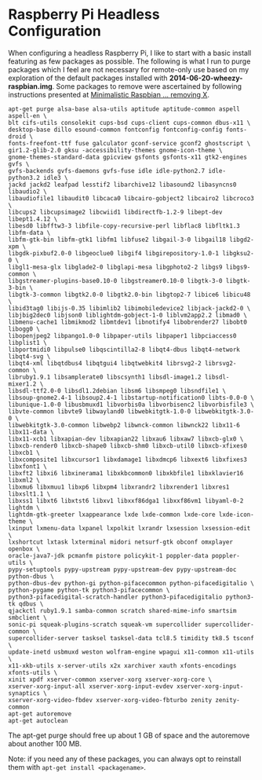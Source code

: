 Raspberry Pi Headless Configuration
===
When configuring a headless Raspberry Pi, I like to start with a basic install featuring as few packages as possible. The following is what I run to purge packages which I feel are not necessary for remote-only use based on my exploration of the default packages installed with **2014-06-20-wheezy-raspbian.img**. Some packages to remove were ascertained by following instructions presented at [Minimalistic Raspbian … removing X](http://www.tweaking4all.com/forums/topic/minimalistic-raspbian-removing-x/).

	apt-get purge alsa-base alsa-utils aptitude aptitude-common aspell aspell-en \
	blt cifs-utils consolekit cups-bsd cups-client cups-common dbus-x11 \
	desktop-base dillo esound-common fontconfig fontconfig-config fonts-droid \
	fonts-freefont-ttf fuse galculator gconf-service gconf2 ghostscript \
	gir1.2-glib-2.0 gksu -accessibility-themes gnome-icon-theme \
	gnome-themes-standard-data gpicview gsfonts gsfonts-x11 gtk2-engines gvfs \
	gvfs-backends gvfs-daemons gvfs-fuse idle idle-python2.7 idle-python3.2 idle3 \
	jackd jackd2 leafpad lesstif2 libarchive12 libasound2 libasyncns0 libaudio2 \
	libaudiofile1 libaudit0 libcaca0 libcairo-gobject2 libcairo2 libcroco3 \
	libcups2 libcupsimage2 libcwiid1 libdirectfb-1.2-9 libept-dev libept1.4.12 \
	libesd0 libfftw3-3 libfile-copy-recursive-perl libflac8 libfltk1.3 libfm-data \
	libfm-gtk-bin libfm-gtk1 libfm1 libfuse2 libgail-3-0 libgail18 libgd2-xpm \
	libgdk-pixbuf2.0-0 libgeoclue0 libgif4 libgirepository-1.0-1 libgksu2-0 \
	libgl1-mesa-glx libglade2-0 libglapi-mesa libgphoto2-2 libgs9 libgs9-common \
	libgstreamer-plugins-base0.10-0 libgstreamer0.10-0 libgtk-3-0 libgtk-3-bin \
	libgtk-3-common libgtk2.0-0 libgtk2.0-bin libgtop2-7 libice6 libicu48 \
	libid3tag0 libijs-0.35 libimlib2 libimobiledevice2 libjack-jackd2-0 \
	libjbig2dec0 libjson0 liblightdm-gobject-1-0 liblvm2app2.2 libmad0 \
	libmenu-cache1 libmikmod2 libmtdev1 libnotify4 libobrender27 libobt0 libogg0 \
	libopenjpeg2 libpango1.0-0 libpaper-utils libpaper1 libpciaccess0 libplist1 \
	libportmidi0 libpulse0 libqscintilla2-8 libqt4-dbus libqt4-network libqt4-svg \
	libqt4-xml libqtdbus4 libqtgui4 libqtwebkit4 librsvg2-2 librsvg2-common \
	libruby1.9.1 libsamplerate0 libscsynth1 libsdl-image1.2 libsdl-mixer1.2 \
	libsdl-ttf2.0-0 libsdl1.2debian libsm6 libsmpeg0 libsndfile1 \
	libsoup-gnome2.4-1 libsoup2.4-1 libstartup-notification0 libts-0.0-0 \ 
	libunique-1.0-0 libusbmuxd1 libvorbis0a libvorbisenc2 libvorbisfile3 \
	libvte-common libvte9 libwayland0 libwebkitgtk-1.0-0 libwebkitgtk-3.0-0 \
	libwebkitgtk-3.0-common libwebp2 libwnck-common libwnck22 libx11-6 libx11-data \
	libx11-xcb1 libxapian-dev libxapian22 libxau6 libxaw7 libxcb-glx0 \
	libxcb-render0 libxcb-shape0 libxcb-shm0 libxcb-util0 libxcb-xfixes0 libxcb1 \
	libxcomposite1 libxcursor1 libxdamage1 libxdmcp6 libxext6 libxfixes3 libxfont1 \
	libxft2 libxi6 libxinerama1 libxkbcommon0 libxkbfile1 libxklavier16 libxml2 \
	libxmu6 libxmuu1 libxp6 libxpm4 libxrandr2 libxrender1 libxres1 libxslt1.1 \
	libxss1 libxt6 libxtst6 libxv1 libxxf86dga1 libxxf86vm1 libyaml-0-2 lightdm \
	lightdm-gtk-greeter lxappearance lxde lxde-common lxde-core lxde-icon-theme \
	lxinput lxmenu-data lxpanel lxpolkit lxrandr lxsession lxsession-edit \
	lxshortcut lxtask lxterminal midori netsurf-gtk obconf omxplayer openbox \
	oracle-java7-jdk pcmanfm pistore policykit-1 poppler-data poppler-utils \
	pypy-setuptools pypy-upstream pypy-upstream-dev pypy-upstream-doc python-dbus \
	python-dbus-dev python-gi python-pifacecommon python-pifacedigitalio \
	python-pygame python-tk python3-pifacecommon \
	python3-pifacedigital-scratch-handler python3-pifacedigitalio python3-tk qdbus \
	qjackctl ruby1.9.1 samba-common scratch shared-mime-info smartsim smbclient \
	sonic-pi squeak-plugins-scratch squeak-vm supercollider supercollider-common \
	supercollider-server tasksel tasksel-data tcl8.5 timidity tk8.5 tsconf \
	update-inetd usbmuxd weston wolfram-engine wpagui x11-common x11-utils \
	x11-xkb-utils x-server-utils x2x xarchiver xauth xfonts-encodings xfonts-utils \
	xinit xpdf xserver-common xserver-xorg xserver-xorg-core \
	xserver-xorg-input-all xserver-xorg-input-evdev xserver-xorg-input-synaptics \
	xserver-xorg-video-fbdev xserver-xorg-video-fbturbo zenity zenity-common
	apt-get autoremove
	apt-get autoclean

The apt-get purge should free up about 1 GB of space and the autoremove about another 100 MB.

Note: if you need any of these packages, you can always opt to reinstall them with `apt-get install <packagename>`.
